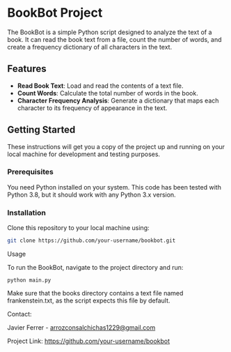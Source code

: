 # BookBot Project

The BookBot is a simple Python script designed to analyze the text of a book. It can read the book text from a file, count the number of words, and create a frequency dictionary of all characters in the text.

## Features

- **Read Book Text**: Load and read the contents of a text file.
- **Count Words**: Calculate the total number of words in the book.
- **Character Frequency Analysis**: Generate a dictionary that maps each character to its frequency of appearance in the text.

## Getting Started

These instructions will get you a copy of the project up and running on your local machine for development and testing purposes.

### Prerequisites

You need Python installed on your system. This code has been tested with Python 3.8, but it should work with any Python 3.x version.

### Installation

Clone this repository to your local machine using:

```bash
git clone https://github.com/your-username/bookbot.git
```

Usage

To run the BookBot, navigate to the project directory and run:

```
python main.py
```

Make sure that the books directory contains a text file named frankenstein.txt, as the script expects this file by default.

Contact:

Javier Ferrer - arrozconsalchichas1229@gmail.com

Project Link: https://github.com/your-username/bookbot

